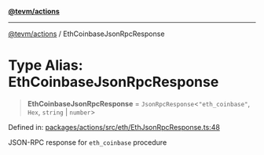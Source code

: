 [**@tevm/actions**](../README.md)

***

[@tevm/actions](../globals.md) / EthCoinbaseJsonRpcResponse

# Type Alias: EthCoinbaseJsonRpcResponse

> **EthCoinbaseJsonRpcResponse** = `JsonRpcResponse`\<`"eth_coinbase"`, `Hex`, `string` \| `number`\>

Defined in: [packages/actions/src/eth/EthJsonRpcResponse.ts:48](https://github.com/evmts/tevm-monorepo/blob/main/packages/actions/src/eth/EthJsonRpcResponse.ts#L48)

JSON-RPC response for `eth_coinbase` procedure
